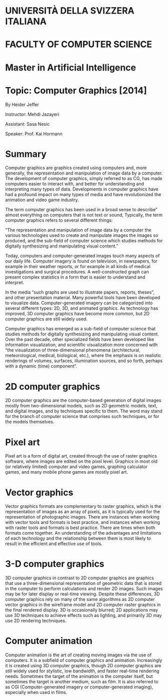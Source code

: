# <span class="smallcaps">UNIVERSITÀ DELLA SVIZZERA ITALIANA</span>

# FACULTY OF COMPUTER SCIENCE

# Master in Artificial Intelligence

# Topic: Computer Graphics \[2014\]

By Heider Jeffer

Instructor: Mehdi Jazayeri

Assistant: Sasa Nesic

Speaker: Prof. Kai Hormann

# Summary

Computer graphics are graphics created using computers and, more
generally, the representation and manipulation of image data by a
computer. The development of computer graphics, simply referred to as
CG, has made computers easier to interact with, and better for
understanding and interpreting many types of data. Developments in
computer graphics have had a profound impact on many types of media and
have revolutionized the animation and video game industry.

The term computer graphics has been used in a broad sense to describe”
almost everything on computers that is not text or sound, Typically, the
term computer graphics refers to several different things:

“The representation and manipulation of image data by a computer the
various technologies used to create and manipulate images the images so
produced, and the sub-field of computer science which studies methods
for digitally synthesizing and manipulating visual content.”

Today, computers and computer-generated images touch many aspects of our
daily life. Computer imagery is found on television, in newspapers, for
example in their weather reports, or for example in all kinds of medical
investigations and surgical procedures. A well-constructed graph can
present complex statistics in a form that is easier to understand and
interpret.

In the media “such graphs are used to illustrate papers, reports,
theses”, and other presentation material. Many powerful tools have been
developed to visualize data. Computer-generated imagery can be
categorized into several different types: 2D, 3D, and animated graphics.
As technology has improved, 3D computer graphics have become more
common, but 2D computer graphics are still widely used.

Computer graphics has emerged as a sub-field of computer science that
studies methods for digitally synthesizing and manipulating visual
content. Over the past decade, other specialized fields have been
developed like information visualization, and scientific visualization
more concerned with “the visualization of three-dimensional phenomena
(architectural, meteorological, medical, biological, etc.), where the
emphasis is on realistic renderings of volumes, surfaces, illumination
sources, and so forth, perhaps with a dynamic (time) component”.

# 2D computer graphics 

2D computer graphics are the computer-based generation of digital images
mostly from two-dimensional models, such as 2D geometric models, text,
and digital images, and by techniques specific to them. The word may
stand for the branch of computer science that comprises such techniques,
or for the models themselves.

# Pixel art 

Pixel art is a form of digital art, created through the use of raster
graphics software, where images are edited on the pixel level. Graphics
in most old (or relatively limited) computer and video games, graphing
calculator games, and many mobile phone games are mostly pixel art.

# Vector graphics

Vector graphics formats are complementary to raster graphics, which is
the representation of images as an array of pixels, as it is typically
used for the representation of photographic images. There are instances
when working with vector tools and formats is best practice, and
instances when working with raster tools and formats is best practice.
There are times when both formats come together. An understanding of the
advantages and limitations of each technology and the relationship
between them is most likely to result in the efficient and effective use
of tools.

# 3-D computer graphics

3D computer graphics in contrast to 2D computer graphics are graphics
that use a three-dimensional representation of geometric data that is
stored in the computer to perform calculations and render 2D images.
Such images may be for later display or real-time viewing. Despite these
differences, 3D computer graphics rely on many of the same algorithms as
2D computer vector graphics in the wireframe model and 2D computer
raster graphics in the final rendered display. 3D is occasionally
blurred; 2D applications may use 3D techniques to achieve effects such
as lighting, and primarily 3D may use 2D rendering techniques.

# Computer animation

Computer animation is the art of creating moving images via the use of
computers. It is a subfield of computer graphics and animation.
Increasingly it is created using 3D computer graphics, though 2D
computer graphics are still widely used for stylistic, low bandwidth,
and faster real-time rendering needs. Sometimes the target of the
animation is the computer itself, but sometimes the target is another
medium, such as film. It is also referred to as CGI (Computer-generated
imagery or computer-generated imaging), especially when used in films.

